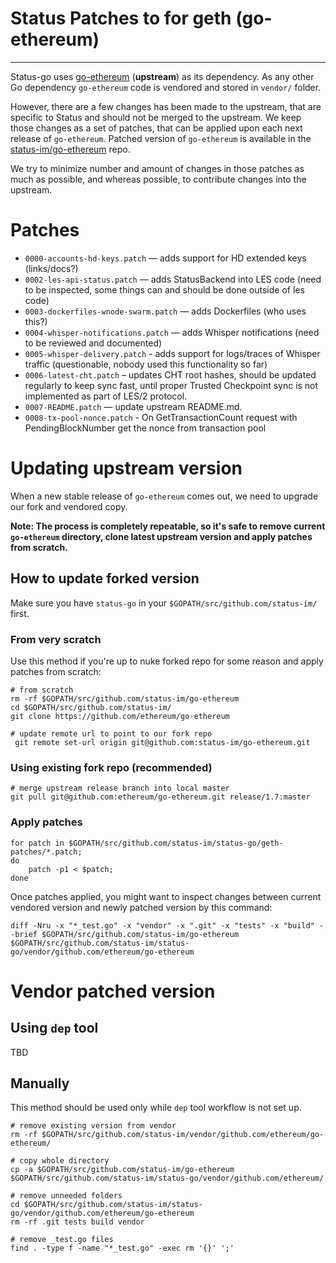 # Status Patches to for geth (go-ethereum)
---

Status-go uses [go-ethereum](https://github.com/ethereum/go-ethereum) (**upstream**) as its dependency. As any other Go dependency `go-ethereum` code is vendored and stored in `vendor/` folder.

However, there are a few changes has been made to the upstream, that are specific to Status and should not be merged to the upstream. We keep those changes as a set of patches, that can be applied upon each next release of `go-ethereum`. Patched version of `go-ethereum` is available in the [status-im/go-ethereum](https://github.com/status/go-ethereum) repo.

We try to minimize number and amount of changes in those patches as much as possible, and whereas possible, to contribute changes into the upstream.

# Patches

 - `0000-accounts-hd-keys.patch` — adds support for HD extended keys (links/docs?)
 - `0002-les-api-status.patch` — adds StatusBackend into LES code (need to be inspected, some things can and should be done outside of les code)
 - `0003-dockerfiles-wnode-swarm.patch` — adds Dockerfiles (who uses this?)
 - `0004-whisper-notifications.patch` — adds Whisper notifications (need to be reviewed and documented)
 - `0005-whisper-delivery.patch` - adds support for logs/traces of Whisper traffic (questionable, nobody used this functionality so far)
 - `0006-latest-cht.patch` – updates CHT root hashes, should be updated regularly to keep sync fast, until proper Trusted Checkpoint sync is not implemented as part of LES/2 protocol.
 - `0007-README.patch` — update upstream README.md.
 - `0008-tx-pool-nonce.patch` - On GetTransactionCount request with PendingBlockNumber get the nonce from transaction pool

# Updating upstream version

When a new stable release of `go-ethereum` comes out, we need to upgrade our fork and vendored copy.

**Note: The process is completely repeatable, so it's safe to remove current `go-ethereum` directory, clone latest upstream version and apply patches from scratch.**

## How to update forked version
Make sure you have `status-go` in your `$GOPATH/src/github.com/status-im/` first.

### From very scratch
Use this method if you're up to nuke forked repo for some reason and apply patches from scratch:

```
# from scratch
rm -rf $GOPATH/src/github.com/status-im/go-ethereum
cd $GOPATH/src/github.com/status-im/
git clone https://github.com/ethereum/go-ethereum

# update remote url to point to our fork repo
 git remote set-url origin git@github.com:status-im/go-ethereum.git

```

### Using existing fork repo (recommended)

```
# merge upstream release branch into local master
git pull git@github.com:ethereum/go-ethereum.git release/1.7:master
```

### Apply patches
```
for patch in $GOPATH/src/github.com/status-im/status-go/geth-patches/*.patch;
do
    patch -p1 < $patch;
done
```

Once patches applied, you might want to inspect changes between current vendored version and newly patched version by this command:
```
diff -Nru -x "*_test.go" -x "vendor" -x ".git" -x "tests" -x "build" --brief $GOPATH/src/github.com/status-im/go-ethereum $GOPATH/src/github.com/status-im/status-go/vendor/github.com/ethereum/go-ethereum
```

# Vendor patched version
## Using `dep` tool

TBD

## Manually
This method should be used only while `dep` tool workflow is not set up.

```
# remove existing version from vendor
rm -rf $GOPATH/src/github.com/status-im/vendor/github.com/ethereum/go-ethereum/

# copy whole directory
cp -a $GOPATH/src/github.com/status-im/go-ethereum $GOPATH/src/github.com/status-im/status-go/vendor/github.com/ethereum/

# remove unneeded folders
cd $GOPATH/src/github.com/status-im/status-go/vendor/github.com/ethereum/go-ethereum
rm -rf .git tests build vendor

# remove _test.go files
find . -type f -name "*_test.go" -exec rm '{}' ';'
```
